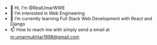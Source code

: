 - 👋 Hi, I’m @RealUmarWWE
- 👀 I’m interested in Web Engineering
- 🌱 I’m currently learning Full Stack Web Development with React and Django
- 📫 How to reach me with simply send a email at m.umarmukhtar1998@gmail.com

<!---
RealUmarWWE/RealUmarWWE is a ✨ special ✨ repository because its `README.md` (this file) appears on your GitHub profile.
You can click the Preview link to take a look at your changes.
--->
